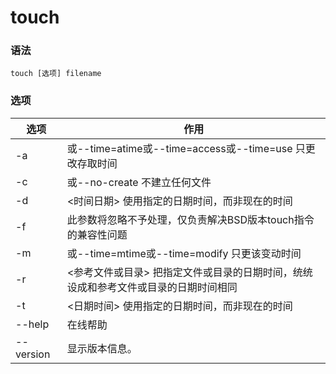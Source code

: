 # touch

### 语法

`touch [选项] filename`

### 选项

选项|作用
---|---
-a|或--time=atime或--time=access或--time=use 只更改存取时间
-c|或--no-create 不建立任何文件 
-d|<时间日期> 使用指定的日期时间，而非现在的时间
-f|此参数将忽略不予处理，仅负责解决BSD版本touch指令的兼容性问题
-m|或--time=mtime或--time=modify 只更该变动时间
-r|<参考文件或目录> 把指定文件或目录的日期时间，统统设成和参考文件或目录的日期时间相同
-t|<日期时间> 使用指定的日期时间，而非现在的时间
--help|在线帮助
--version|显示版本信息。
